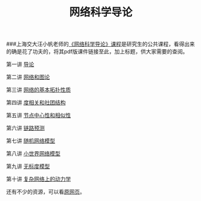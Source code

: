 ﻿---
layout: post
title: 网络科学导论
categories: [网络科学]
tags: [复杂网络；网络科学]

---
###上海交大汪小帆老师的[《网络科学导论》课程](http://zhiyuan.sjtu.edu.cn/Course/netsci_course.htm)是研究生的公共课程，看得出来的确是花了功夫的，将其pdf版课件链接至此，加上标题，供大家需要的查阅。

第一讲 [导论](http://zhiyuan.sjtu.edu.cn/Course/slides/NetSci-2012-1.pdf)

第二讲 [网络和图论](http://zhiyuan.sjtu.edu.cn/Course/slides/NetSci-2012-2.pdf)

第三讲 [网络的基本拓扑性质](http://zhiyuan.sjtu.edu.cn/Course/slides/NetSci-2012-3.pdf)

第四讲 [度相关和社团结构](http://zhiyuan.sjtu.edu.cn/Course/slides/NetSci-2012-4.pdf)

第五讲 [节点中心性和相似性](http://zhiyuan.sjtu.edu.cn/Course/slides/NetSci-2012-5.pdf)

第六讲 [链路预测](http://zhiyuan.sjtu.edu.cn/Course/slides/linkprediction.pdf)

第七讲 [随机网络模型](http://zhiyuan.sjtu.edu.cn/Course/slides/NetSci-2012-6.pdf)

第八讲 [小世界网络模型](http://zhiyuan.sjtu.edu.cn/Course/slides/NetSci-2012-7.pdf)

第九讲 [无标度模型](http://zhiyuan.sjtu.edu.cn/Course/slides/NetSci-2012-8.pdf)

第十讲 [复杂网络上的动力学](http://zhiyuan.sjtu.edu.cn/Course/slides/NetSci-2012-9.pdf)

还有不少的资源，可以看[原网页](http://zhiyuan.sjtu.edu.cn/Course/netsci_course.htm)。
